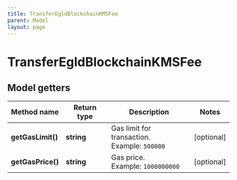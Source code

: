 ```yaml
---
title: TransferEgldBlockchainKMSFee
parent: Model
layout: page
---
```


# TransferEgldBlockchainKMSFee

## Model getters

Method name | Return type | Description | Notes
------------ | ------------- | ------------- | -------------
**getGasLimit()** | **string** | Gas limit for transaction. <br>Example: `500000` | [optional]
**getGasPrice()** | **string** | Gas price. <br>Example: `1000000000` | [optional]

